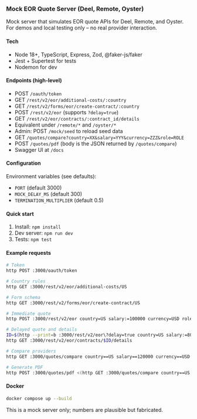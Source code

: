 ### Mock EOR Quote Server (Deel, Remote, Oyster)

Mock server that simulates EOR quote APIs for Deel, Remote, and Oyster. For demos and local testing only – no real provider interaction.

#### Tech
- Node 18+, TypeScript, Express, Zod, @faker-js/faker
- Jest + Supertest for tests
- Nodemon for dev

#### Endpoints (high-level)
- POST `/oauth/token`
- GET `/rest/v2/eor/additional-costs/:country`
- GET `/rest/v2/forms/eor/create-contract/:country`
- POST `/rest/v2/eor` (supports `?delay=true`)
- GET `/rest/v2/eor/contracts/:contract_id/details`
- Equivalent under `/remote/*` and `/oyster/*`
- Admin: POST `/mock/seed` to reload seed data
- GET `/quotes/compare?country=XX&salary=YYY&currency=ZZZ&role=ROLE`
- POST `/quotes/pdf` (body is the JSON returned by `/quotes/compare`)
- Swagger UI at `/docs`

#### Configuration
Environment variables (see defaults):
- `PORT` (default 3000)
- `MOCK_DELAY_MS` (default 300)
- `TERMINATION_MULTIPLIER` (default 0.5)

#### Quick start
1. Install: `npm install`
2. Dev server: `npm run dev`
3. Tests: `npm test`

#### Example requests
```bash
# Token
http POST :3000/oauth/token

# Country rules
http GET :3000/rest/v2/eor/additional-costs/US

# Form schema
http GET :3000/rest/v2/forms/eor/create-contract/US

# Immediate quote
http POST :3000/rest/v2/eor country=US salary:=100000 currency=USD role="Software Engineer" start_date=2025-01-01 benefits:='["healthcare"]'

# Delayed quote and details
ID=$(http --print=b :3000/rest/v2/eor\?delay=true country=US salary:=80000 currency=USD role="Software Engineer" start_date=2025-01-01 benefits:='["healthcare"]' | jq -r .contract_id)
http GET :3000/rest/v2/eor/contracts/$ID/details

# Compare providers
http GET :3000/quotes/compare country==US salary==120000 currency==USD role=="Software Engineer"

# Generate PDF
http POST :3000/quotes/pdf <(http GET :3000/quotes/compare country==US salary==120000 currency==USD role=="Software Engineer") --output quote.pdf
```

#### Docker
```bash
docker compose up --build
```

This is a mock server only; numbers are plausible but fabricated.


